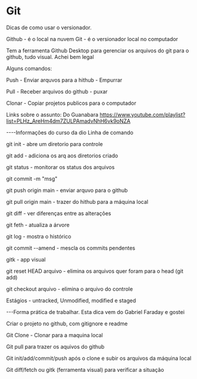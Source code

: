 # Git

Dicas de como usar o versionador.

Github - é o local na nuvem
Git - é o versionador local no computador

Tem a ferramenta Github Desktop para gerenciar os arquivos do git para o github, tudo visual. Achei bem legal

Alguns comandos:

Push - Enviar arquvos para a hithub - Empurrar
 
Pull - Receber arquivos do github - puxar

Clonar - Copiar projetos publicos para o computador

Links sobre o assunto:
Do Guanabara
https://www.youtube.com/playlist?list=PLHz_AreHm4dm7ZULPAmadvNhH6vk9oNZA

----Informações do curso da dio 
Linha de comando

git init - abre um diretorio para controle

git add - adiciona os arq aos diretorios criado

git status - monitorar os status dos arquivos

git commit -m "msg"

git push origin main - enviar arquvo para o github

git pull origin main - trazer do hithub para a máquina local

git diff - ver diferenças entre as alterações

git feth - atualiza a árvore

git log - mostra o histórico

git commit --amend - mescla os commits pendentes

gitk - app visual 

git reset HEAD arquivo - elimina os arquivos quer foram para o head (git add)

git checkout arquivo - elimina o arquivo do controle 

Estágios - untracked, Unmodified, modified e staged

---Forma prática de trabalhar. Esta dica vem do Gabriel Faraday e gostei  

Criar o projeto no github, com gitignore e readme

Git Clone - Clonar para a maquina local

Git pull para trazer os aquivos do github

Git init/add/commit/push após o clone e subir os arquivos da máquina local

Git diff/fetch ou gitk (ferramenta visual) para verificar a situação
 
